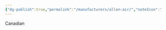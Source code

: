 ```yaml
---
{"dg-publish":true,"permalink":"/manufacturers/allen-air/","noteIcon":"","created":"2025-01-28T08:40:20.316-06:00"}
---
```



Canadian